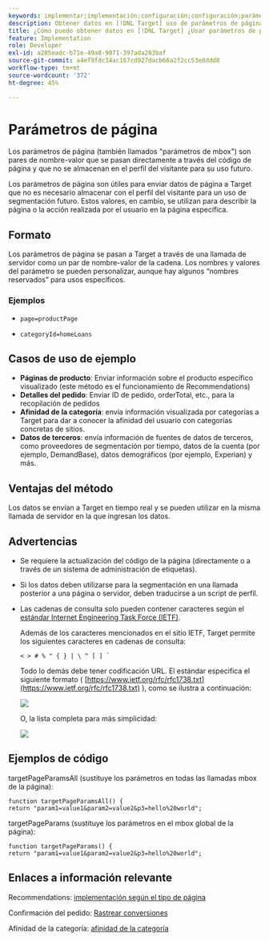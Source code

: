 ```yaml
---
keywords: implementar;implementación;configuración;configuración;parámetros de página
description: Obtener datos en [!DNL Target] uso de parámetros de página.
title: ¿Cómo puedo obtener datos en [!DNL Target] ¿Usar parámetros de página?
feature: Implementation
role: Developer
exl-id: a285eadc-b71e-49a8-9071-397ada283baf
source-git-commit: a4ef9fdc34ac167cd927dacb66a2f2cc53e8ddd8
workflow-type: tm+mt
source-wordcount: '372'
ht-degree: 45%

---
```


# Parámetros de página

Los parámetros de página (también llamados &quot;parámetros de mbox&quot;) son pares de nombre-valor que se pasan directamente a través del código de página y que no se almacenan en el perfil del visitante para su uso futuro.

Los parámetros de página son útiles para enviar datos de página a Target que no es necesario almacenar con el perfil del visitante para un uso de segmentación futuro. Estos valores, en cambio, se utilizan para describir la página o la acción realizada por el usuario en la página específica.

## Formato

Los parámetros de página se pasan a Target a través de una llamada de servidor como un par de nombre-valor de la cadena. Los nombres y valores del parámetro se pueden personalizar, aunque hay algunos “nombres reservados” para usos específicos.

### Ejemplos

* `page=productPage`

* `categoryId=homeLoans`

## Casos de uso de ejemplo

* **Páginas de producto**: Enviar información sobre el producto específico visualizado (este método es el funcionamiento de Recommendations)
* **Detalles del pedido**: Enviar ID de pedido, orderTotal, etc., para la recopilación de pedidos
* **Afinidad de la categoría**: envía información visualizada por categorías a Target para dar a conocer la afinidad del usuario con categorías concretas de sitios.
* **Datos de terceros**: envía información de fuentes de datos de terceros, como proveedores de segmentación por tiempo, datos de la cuenta (por ejemplo, DemandBase), datos demográficos (por ejemplo, Experian) y más.

## Ventajas del método

Los datos se envían a Target en tiempo real y se pueden utilizar en la misma llamada de servidor en la que ingresan los datos.

## Advertencias

* Se requiere la actualización del código de la página (directamente o a través de un sistema de administración de etiquetas).
* Si los datos deben utilizarse para la segmentación en una llamada posterior a una página o servidor, deben traducirse a un script de perfil.
* Las cadenas de consulta solo pueden contener caracteres según el [estándar Internet Engineering Task Force (IETF)](https://www.ietf.org/rfc/rfc3986.txt).

   Además de los caracteres mencionados en el sitio IETF, Target permite los siguientes caracteres en cadenas de consulta:

   ```< > # % " { } | \ ^ [ ] ` ```

   Todo lo demás debe tener codificación URL. El estándar especifica el siguiente formato ( [https://www.ietf.org/rfc/rfc1738.txt](https://www.ietf.org/rfc/rfc1738.txt) ), como se ilustra a continuación:

   ![](assets/ietf1.png)

   O, la lista completa para más simplicidad:

   ![](assets/ietf2.png)

## Ejemplos de código

targetPageParamsAll (sustituye los parámetros en todas las llamadas mbox de la página):

`function targetPageParamsAll() { return "param1=value1&param2=value2&p3=hello%20world";`

targetPageParams (sustituye los parámetros en el mbox global de la página):

`function targetPageParams() { return "param1=value1&param2=value2&p3=hello%20world";`

## Enlaces a información relevante

Recommendations: [implementación según el tipo de página](/help/c-recommendations/plan-implement.md#reference_DE38BB07BD3C4511B176CDAB45E126FC)

Confirmación del pedido: [Rastrear conversiones](/help/c-implementing-target/c-implementing-target-for-client-side-web/how-to-deployatjs/implementing-target-without-a-tag-manager.md#task_E85D2F64FEB84201A594F2288FABF053)

Afinidad de la categoría: [afinidad de la categoría](/help/c-target/c-visitor-profile/category-affinity.md#concept_75EC1E1123014448B8B92AD16B2D72CC)
